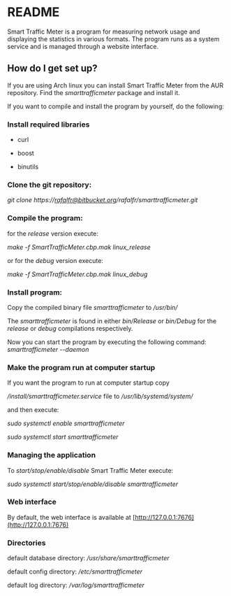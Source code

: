 # README #

Smart Traffic Meter is a program for measuring network usage and displaying the statistics in various formats. The program runs as a system service and is managed through a website interface.

## How do I get set up?

If you are using Arch linux you can install Smart Traffic Meter from the AUR repository. Find the *smarttrafficmeter* package and install it.

If you want to compile and install the program by yourself, do the following:

### Install required libraries
* curl
+ boost
- binutils

### Clone the git repository:
*git clone https://rafalfr@bitbucket.org/rafalfr/smarttrafficmeter.git*

### Compile the program:

for the *release* version execute:

*make -f SmartTrafficMeter.cbp.mak linux_release*

or for the *debug* version execute:

*make -f SmartTrafficMeter.cbp.mak linux_debug*

### Install program:

Copy the compiled binary file *smarttrafficmeter* to */usr/bin/*

The *smarttrafficmeter* is found in either *bin/Release* or *bin/Debug* for the *release* or *debug* compilations respectively.

Now you can start the program by executing the following command:
*smarttrafficmeter --daemon*

### Make the program run at computer startup

If you want the program to run at computer startup copy

*/install/smarttrafficmeter.service* file to */usr/lib/systemd/system/*

and then execute:

*sudo systemctl enable smarttrafficmeter*

*sudo systemctl start smarttrafficmeter*

### Managing the application
To *start/stop/enable/disable* Smart Traffic Meter execute:

*sudo systemctl start/stop/enable/disable smarttrafficmeter*

### Web interface
By default, the web interface is available at [http://127.0.0.1:7676](http://127.0.0.1:7676)

### Directories
default database directory: */usr/share/smarttrafficmeter*

default config directory: */etc/smarttrafficmeter*

default log directory: */var/log/smarttrafficmeter*
